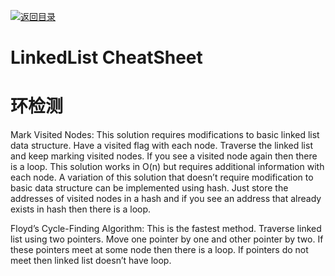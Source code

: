 [![返回目录](https://parg.co/UCb)](https://github.com/wxyyxc1992/Awesome-CheatSheets)

# LinkedList CheatSheet

# 环检测

Mark Visited Nodes:
This solution requires modifications to basic linked list data structure. Have a visited flag with each node. Traverse the linked list and keep marking visited nodes. If you see a visited node again then there is a loop. This solution works in O(n) but requires additional information with each node.
A variation of this solution that doesn’t require modification to basic data structure can be implemented using hash. Just store the addresses of visited nodes in a hash and if you see an address that already exists in hash then there is a loop.

Floyd’s Cycle-Finding Algorithm:
This is the fastest method. Traverse linked list using two pointers. Move one pointer by one and other pointer by two. If these pointers meet at some node then there is a loop. If pointers do not meet then linked list doesn’t have loop.
